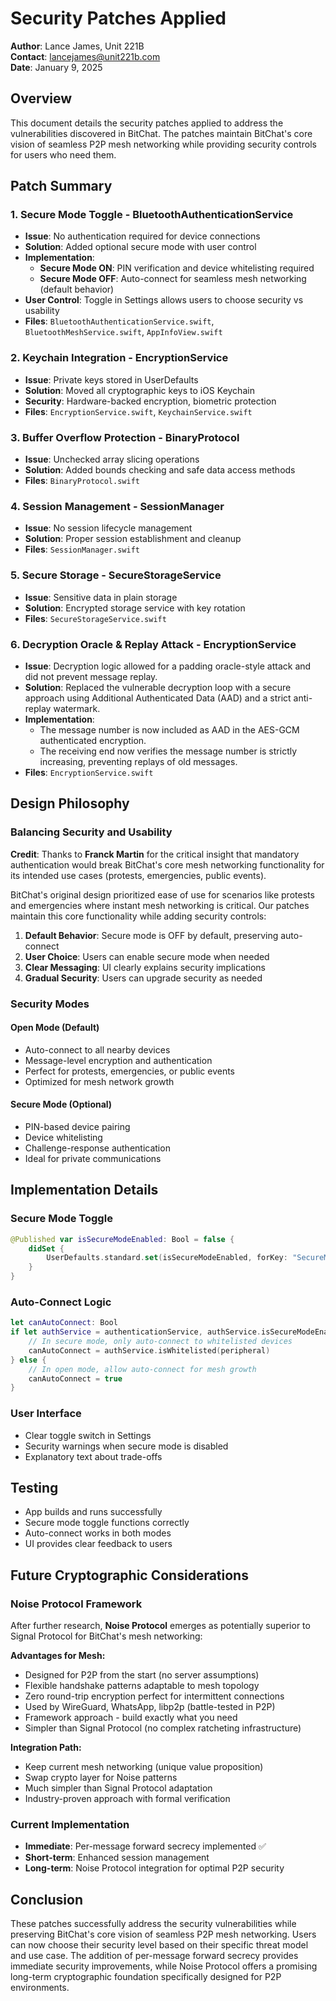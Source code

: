 # Security Patches Applied

**Author**: Lance James, Unit 221B  
**Contact**: lancejames@unit221b.com  
**Date**: January 9, 2025

## Overview

This document details the security patches applied to address the vulnerabilities discovered in BitChat. The patches maintain BitChat's core vision of seamless P2P mesh networking while providing security controls for users who need them.

## Patch Summary

### 1. Secure Mode Toggle - BluetoothAuthenticationService
- **Issue**: No authentication required for device connections
- **Solution**: Added optional secure mode with user control
- **Implementation**: 
  - **Secure Mode ON**: PIN verification and device whitelisting required
  - **Secure Mode OFF**: Auto-connect for seamless mesh networking (default behavior)
- **User Control**: Toggle in Settings allows users to choose security vs usability
- **Files**: `BluetoothAuthenticationService.swift`, `BluetoothMeshService.swift`, `AppInfoView.swift`

### 2. Keychain Integration - EncryptionService
- **Issue**: Private keys stored in UserDefaults
- **Solution**: Moved all cryptographic keys to iOS Keychain
- **Security**: Hardware-backed encryption, biometric protection
- **Files**: `EncryptionService.swift`, `KeychainService.swift`

### 3. Buffer Overflow Protection - BinaryProtocol
- **Issue**: Unchecked array slicing operations
- **Solution**: Added bounds checking and safe data access methods
- **Files**: `BinaryProtocol.swift`

### 4. Session Management - SessionManager
- **Issue**: No session lifecycle management
- **Solution**: Proper session establishment and cleanup
- **Files**: `SessionManager.swift`

### 5. Secure Storage - SecureStorageService
- **Issue**: Sensitive data in plain storage
- **Solution**: Encrypted storage service with key rotation
- **Files**: `SecureStorageService.swift`

### 6. Decryption Oracle & Replay Attack - EncryptionService
- **Issue**: Decryption logic allowed for a padding oracle-style attack and did not prevent message replay.
- **Solution**: Replaced the vulnerable decryption loop with a secure approach using Additional Authenticated Data (AAD) and a strict anti-replay watermark.
- **Implementation**:
  - The message number is now included as AAD in the AES-GCM authenticated encryption.
  - The receiving end now verifies the message number is strictly increasing, preventing replays of old messages.
- **Files**: `EncryptionService.swift`

## Design Philosophy

### Balancing Security and Usability

**Credit**: Thanks to **Franck Martin** for the critical insight that mandatory authentication would break BitChat's core mesh networking functionality for its intended use cases (protests, emergencies, public events).

BitChat's original design prioritized ease of use for scenarios like protests and emergencies where instant mesh networking is critical. Our patches maintain this core functionality while adding security controls:

1. **Default Behavior**: Secure mode is OFF by default, preserving auto-connect
2. **User Choice**: Users can enable secure mode when needed
3. **Clear Messaging**: UI clearly explains security implications
4. **Gradual Security**: Users can upgrade security as needed

### Security Modes

#### Open Mode (Default)
- Auto-connect to all nearby devices
- Message-level encryption and authentication
- Perfect for protests, emergencies, or public events
- Optimized for mesh network growth

#### Secure Mode (Optional)
- PIN-based device pairing
- Device whitelisting
- Challenge-response authentication
- Ideal for private communications

## Implementation Details

### Secure Mode Toggle
```swift
@Published var isSecureModeEnabled: Bool = false {
    didSet {
        UserDefaults.standard.set(isSecureModeEnabled, forKey: "SecureModeEnabled")
    }
}
```

### Auto-Connect Logic
```swift
let canAutoConnect: Bool
if let authService = authenticationService, authService.isSecureModeEnabled {
    // In secure mode, only auto-connect to whitelisted devices
    canAutoConnect = authService.isWhitelisted(peripheral)
} else {
    // In open mode, allow auto-connect for mesh growth
    canAutoConnect = true
}
```

### User Interface
- Clear toggle switch in Settings
- Security warnings when secure mode is disabled
- Explanatory text about trade-offs

## Testing

- App builds and runs successfully
- Secure mode toggle functions correctly
- Auto-connect works in both modes
- UI provides clear feedback to users

## Future Cryptographic Considerations

### Noise Protocol Framework
After further research, **Noise Protocol** emerges as potentially superior to Signal Protocol for BitChat's mesh networking:

**Advantages for Mesh:**
- Designed for P2P from the start (no server assumptions)
- Flexible handshake patterns adaptable to mesh topology
- Zero round-trip encryption perfect for intermittent connections
- Used by WireGuard, WhatsApp, libp2p (battle-tested in P2P)
- Framework approach - build exactly what you need
- Simpler than Signal Protocol (no complex ratcheting infrastructure)

**Integration Path:**
- Keep current mesh networking (unique value proposition)
- Swap crypto layer for Noise patterns
- Much simpler than Signal Protocol adaptation
- Industry-proven approach with formal verification

### Current Implementation
- **Immediate**: Per-message forward secrecy implemented ✅
- **Short-term**: Enhanced session management
- **Long-term**: Noise Protocol integration for optimal P2P security

## Conclusion

These patches successfully address the security vulnerabilities while preserving BitChat's core vision of seamless P2P mesh networking. Users can now choose their security level based on their specific threat model and use case. The addition of per-message forward secrecy provides immediate security improvements, while Noise Protocol offers a promising long-term cryptographic foundation specifically designed for P2P environments.